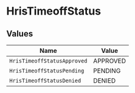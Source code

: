 # HrisTimeoffStatus


## Values

| Name                        | Value                       |
| --------------------------- | --------------------------- |
| `HrisTimeoffStatusApproved` | APPROVED                    |
| `HrisTimeoffStatusPending`  | PENDING                     |
| `HrisTimeoffStatusDenied`   | DENIED                      |